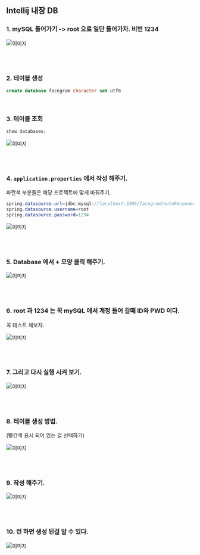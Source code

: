 ## lntellij 내장 DB

### 1. mySQL 들어가기 -> root 으로 일단 들어가자. 비번 1234
    

![이미지](/programming/img/개인1.PNG)

<br/><br/>

### 2. 테이블 생성

```sql
create database facegram character set utf8
```

<br/>

### 3. 테이블 조회

```sql
show databases;
```

![이미지](/programming/img/개인2.PNG)

<br/><br/>

### 4. `application.properties` 에서 작성 해주기.

파란색 부분들은 해당 프로젝트에 맞게 바꿔주기.

```java
spring.datasource.url=jdbc:mysql://localhost:3306/facegram?autoReconnect=true
spring.datasource.username=root
spring.datasource.password=1234
```

![이미지](/programming/img/개인3.PNG)


<br/><br/>

### 5. Database 에서 + 모양 클릭 해주기.

![이미지](/programming/img/개인4.PNG)

<br/><br/>

### 6. root 과 1234 는 꼭 mySQL 에서 계정 들어 갈때 ID와 PWD 이다.
    
꼭 테스트 해보자.
    

![이미지](/programming/img/개인5.PNG)

<br/><br/>

### 7. 그리고 다시 실행 시켜 보기.

![이미지](/programming/img/개인6.PNG)

<br/><br/>

### 8. 테이블 생성 방법.

(빨간색 표시 되어 있는 걸 선택하기)

![이미지](/programming/img/개인7.PNG)

<br/><br/>

### 9. 작성 해주기.

![이미지](/programming/img/개인8.PNG)


<br/><br/>

### 10. 런 하면 생성 된걸 알 수 있다.

![이미지](/programming/img/개인9.PNG)

